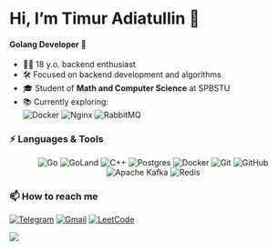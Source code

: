 # Hi, I’m Timur Adiatullin 👋

#### Golang Developer 🚀  

- 👨‍💻 18 y.o. backend enthusiast  
- 🛠️ Focused on backend development and algorithms 
- 🎓 Student of **Math and Computer Science** at SPBSTU  
- 📚 Currently exploring:  
  ![Docker](https://img.shields.io/badge/docker-%230db7ed.svg?style=for-the-badge&logo=docker&logoColor=white)
  ![Nginx](https://img.shields.io/badge/nginx-%23009639.svg?style=for-the-badge&logo=nginx&logoColor=white)
  ![RabbitMQ](https://img.shields.io/badge/-rabbitmq-%23FF6600?style=for-the-badge&logo=rabbitmq&logoColor=white)



### ⚡ Languages & Tools  
<div align="center">
  
  ![Go](https://img.shields.io/badge/go-%2300ADD8.svg?style=for-the-badge&logo=go&logoColor=white)
  ![GoLand](https://img.shields.io/badge/GoLand-0f0f0f?&style=for-the-badge&logo=goland&logoColor=white)
  ![C++](https://img.shields.io/badge/C++-00599C?style=for-the-badge&logo=C%2B%2B&logoColor=white)
  ![Postgres](https://img.shields.io/badge/postgres-%23316192.svg?style=for-the-badge&logo=postgresql&logoColor=white)
  ![Docker](https://img.shields.io/badge/docker-%230db7ed.svg?style=for-the-badge&logo=docker&logoColor=white)
  ![Git](https://img.shields.io/badge/git-%23F05033.svg?style=for-the-badge&logo=git&logoColor=white)
  ![GitHub](https://img.shields.io/badge/github-%23121011.svg?style=for-the-badge&logo=github&logoColor=white)
  ![Apache Kafka](https://img.shields.io/badge/Apache_Kafka-231F20?style=for-the-badge&logo=apache-kafka&logoColor=white)
  ![Redis](https://img.shields.io/badge/Redis-%23DD0031.svg?style=for-the-badge&logo=redis&logoColor=white)
</div>

### 📫 How to reach me  
[![Telegram](https://img.shields.io/badge/@timurghub-2CA5E0?&style=flat-square&logo=telegram&logoColor=white)](https://t.me/timurghub)
[![Gmail](https://img.shields.io/badge/timrsamara@gmail.com-D14836?style=flat-square&logo=gmail&logoColor=white)](mailto:timrsamara@gmail.com)
[![LeetCode](https://img.shields.io/badge/LeetCode-000000?style=flat-square&logo=LeetCode&logoColor=#d16c06)](https://leetcode.com/u/TimurAdiatullin/)

![](https://komarev.com/ghpvc/?username=vizurth) <!-- ![Visitor Badge](https://visitor-badge.laobi.icu/badge?page_id=vizurth.vizurth) -->
